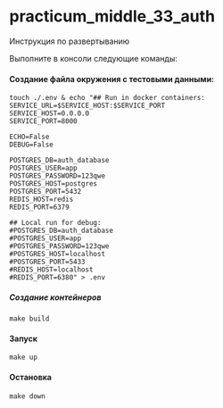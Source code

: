 # practicum_middle_33_auth

Инструкция по развертыванию

Выполните в консоли следующие команды:

#### Создание файла окружения с тестовыми данными:

```
touch ./.env & echo "## Run in docker containers:
SERVICE_URL=$SERVICE_HOST:$SERVICE_PORT
SERVICE_HOST=0.0.0.0
SERVICE_PORT=8000

ECHO=False
DEBUG=False

POSTGRES_DB=auth_database
POSTGRES_USER=app
POSTGRES_PASSWORD=123qwe
POSTGRES_HOST=postgres
POSTGRES_PORT=5432
REDIS_HOST=redis
REDIS_PORT=6379

## Local run for debug:
#POSTGRES_DB=auth_database
#POSTGRES_USER=app
#POSTGRES_PASSWORD=123qwe
#POSTGRES_HOST=localhost
#POSTGRES_PORT=5433
#REDIS_HOST=localhost
#REDIS_PORT=6380" > .env
```


##### Создание контейнеров

```shell script
make build
```

#### Запуск

```shell script
make up
```
#### Остановка

```shell script
make down
```



